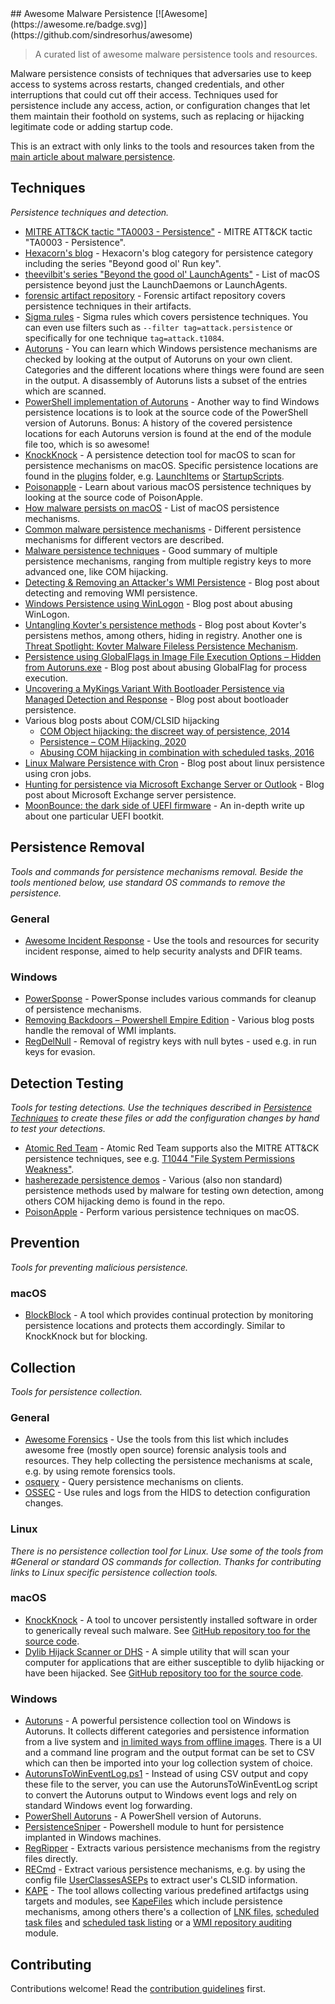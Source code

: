 <div class="github-widget" data-repo="Karneades/awesome-malware-persistence"></div>
<script async src="https://pagead2.googlesyndication.com/pagead/js/adsbygoogle.js"></script><ins class="adsbygoogle" style="display:block" data-ad-client="ca-pub-6890694312814945" data-ad-slot="5473692530" data-ad-format="auto"  data-full-width-responsive="true"></ins><script>(adsbygoogle = window.adsbygoogle || []).push({});</script>
## Awesome Malware Persistence [![Awesome](https://awesome.re/badge.svg)](https://github.com/sindresorhus/awesome)

> A curated list of awesome malware persistence tools and resources.

Malware persistence consists of techniques that adversaries use to keep access to systems across restarts, changed credentials, and other interruptions that could cut off their access. Techniques used for persistence include any access, action, or configuration changes that let them maintain their foothold on systems, such as replacing or hijacking legitimate code or adding startup code.

This is an extract with only links to the tools and resources taken from the [main article about malware
persistence](https://github.com/Karneades/malware-persistence/blob/master/README.md).



## Techniques

_Persistence techniques and detection._

- [MITRE ATT&CK tactic "TA0003 - Persistence"](https://attack.mitre.org/tactics/TA0003/) - MITRE ATT&CK tactic "TA0003 - Persistence".
- [Hexacorn's blog](http://www.hexacorn.com/blog/category/autostart-persistence/) - Hexacorn's blog category for persistence category including the series "Beyond good ol' Run key".
- [theevilbit's series "Beyond the good ol' LaunchAgents"](https://theevilbit.github.io/tags/beyond/) - List of macOS persistence beyond just the LaunchDaemons or LaunchAgents.
- [forensic artifact repository](https://github.com/ForensicArtifacts/artifacts) - Forensic artifact repository covers persistence techniques in their artifacts.
- [Sigma rules](https://github.com/Neo23x0/sigma/tree/master/rules) - Sigma rules which covers persistence techniques. You can even use filters such as `--filter tag=attack.persistence` or specifically for one technique `tag=attack.t1084`.
- [Autoruns](https://docs.microsoft.com/en-us/sysinternals/downloads/autoruns) - You can learn which Windows persistence mechanisms are checked by looking at the output of Autoruns on your own client. Categories and the different locations where things were found are seen in the output. A disassembly of Autoruns lists a subset of the entries which are scanned.
- [PowerShell implementation of Autoruns](https://github.com/p0w3rsh3ll/AutoRuns/blob/master/AutoRuns.psm1) - Another way to find Windows persistence locations is to look at the source code of the PowerShell version of Autoruns. Bonus: A history of the covered persistence locations for each Autoruns version is found at the end of the module file too, which is so awesome!
- [KnockKnock](https://github.com/objective-see/KnockKnock/blob/main/Plugins) - A persistence detection tool for macOS to scan for persistence mechanisms on macOS. Specific persistence locations are found in the [plugins](https://github.com/objective-see/KnockKnock/tree/main/Plugins) folder, e.g. [LaunchItems](https://github.com/objective-see/KnockKnock/blob/main/Plugins/LaunchItems.m#L21) or [StartupScripts](https://github.com/objective-see/KnockKnock/blob/main/Plugins/StartupScripts.m#L22).
- [Poisonapple](https://github.com/CyborgSecurity/PoisonApple/blob/master/poisonapple/techniques.py) - Learn about various macOS persistence techniques by looking at the source code of PoisonApple.
- [How malware persists on macOS](https://www.sentinelone.com/blog/how-malware-persists-on-macos/) - List of macOS persistence mechanisms.
- [Common malware persistence mechanisms](https://resources.infosecinstitute.com/common-malware-persistence-mechanisms/) - Different persistence mechanisms for different vectors are described.
- [Malware persistence techniques](https://www.andreafortuna.org/2017/07/06/malware-persistence-techniques/) - Good summary of multiple persistence mechanisms, ranging from multiple registry keys to more advanced one, like COM hijacking.
- [Detecting & Removing an Attacker's WMI Persistence](https://medium.com/threatpunter/detecting-removing-wmi-persistence-60ccbb7dff96) - Blog post about detecting and removing WMI persistence.
- [Windows Persistence using WinLogon](https://www.hackingarticles.in/windows-persistence-using-winlogon/) - Blog post about abusing WinLogon.
- [Untangling Kovter's persistence methods](https://blog.malwarebytes.com/threat-analysis/2016/07/untangling-kovter/) - Blog post about Kovter's persistens methos, among others, hiding in registry. Another one is [Threat Spotlight: Kovter Malware Fileless Persistence Mechanism](https://threatvector.cylance.com/en_us/home/threat-spotlight-kovter-malware-fileless-persistence-mechanism.html).
- [Persistence using GlobalFlags in Image File Execution Options – Hidden from Autoruns.exe](https://oddvar.moe/2018/04/10/persistence-using-globalflags-in-image-file-execution-options-hidden-from-autoruns-exe/) - Blog post about abusing GlobalFlag for process execution.
- [Uncovering a MyKings Variant With Bootloader Persistence via Managed Detection and Response](https://blog.trendmicro.com/trendlabs-security-intelligence/uncovering-a-mykings-variant-with-bootloader-persistence-via-managed-detection-and-response/) - Blog post about bootloader persistence.
- Various blog posts about COM/CLSID hijacking
  - [COM Object hijacking: the discreet way of persistence, 2014](https://www.gdatasoftware.com/blog/2014/10/23941-com-object-hijacking-the-discreet-way-of-persistence)
  - [Persistence – COM Hijacking, 2020](https://pentestlab.blog/2020/05/20/persistence-com-hijacking/)
  - [Abusing COM hijacking in combination with scheduled tasks, 2016](https://enigma0x3.net/2016/05/25/userland-persistence-with-scheduled-tasks-and-com-handler-hijacking/)
- [Linux Malware Persistence with Cron](https://www.sandflysecurity.com/blog/linux-malware-persistence-with-cron/) - Blog post about linux persistence using cron jobs.
- [Hunting for persistence via Microsoft Exchange Server or Outlook](https://speakerdeck.com/heirhabarov/hunting-for-persistence-via-microsoft-exchange-server-or-outlook) - Blog post about Microsoft Exchange server persistence.
- [MoonBounce: the dark side of UEFI firmware](https://securelist.com/moonbounce-the-dark-side-of-uefi-firmware/105468) - An in-depth write up about one particular UEFI bootkit.

## Persistence Removal

_Tools and commands for persistence mechanisms removal. Beside the tools mentioned below, use standard OS commands to remove the persistence._

### General
- [Awesome Incident Response](https://github.com/meirwah/awesome-incident-response) - Use the tools and resources for security incident response, aimed to help security analysts and DFIR teams.

### Windows
- [PowerSponse](https://github.com/swisscom/PowerSponse) - PowerSponse includes various commands for cleanup of persistence mechanisms.
- [Removing Backdoors – Powershell Empire Edition](https://www.n00py.io/2017/01/removing-backdoors-powershell-empire-edition/) - Various blog posts handle the removal of WMI implants.
- [RegDelNull](https://docs.microsoft.com/en-us/sysinternals/downloads/regdelnull) - Removal of registry keys with null bytes - used e.g. in run keys for evasion.

## Detection Testing

_Tools for testing detections. Use the techniques described in [Persistence Techniques](#persistence-techniques) to create these files or add the configuration changes by hand to test your detections._

- [Atomic Red Team](https://github.com/redcanaryco/atomic-red-team) - Atomic Red Team supports also the MITRE ATT&CK persistence techniques, see e.g. [T1044 "File System Permissions Weakness"](https://github.com/redcanaryco/atomic-red-team/blob/master/atomics/T1044/T1044.yaml).
- [hasherezade persistence demos](https://github.com/hasherezade/persistence_demos) - Various (also non standard) persistence methods used by malware for testing own detection, among others COM hijacking demo is found in the repo.
- [PoisonApple](https://github.com/CyborgSecurity/PoisonApple) - Perform various persistence techniques on macOS.

## Prevention

_Tools for preventing malicious persistence._

### macOS

- [BlockBlock](https://github.com/objective-see/BlockBlock) - A tool which provides continual protection by monitoring persistence locations and protects them accordingly. Similar to KnockKnock but for blocking.

## Collection

_Tools for persistence collection._

### General

- [Awesome Forensics](https://github.com/Cugu/awesome-forensics) - Use the tools from this list which includes awesome free (mostly open source) forensic analysis tools and resources. They help collecting the persistence mechanisms at scale, e.g. by using remote forensics tools.
- [osquery](https://osquery.readthedocs.io) - Query persistence mechanisms on clients.
- [OSSEC](https://github.com/ossec/ossec-hids) - Use rules and logs from the HIDS to detection configuration changes.

### Linux

_There is no persistence collection tool for Linux. Use some of the tools from #General or standard OS commands for collection. Thanks for contributing links to Linux specific persistence collection tools._

### macOS

- [KnockKnock](https://www.objective-see.com/products/knockknock.html) - A tool to uncover persistently installed software in order to generically reveal such malware. See [GitHub repository too for the source code](https://github.com/objective-see/KnockKnock).
- [Dylib Hijack Scanner or DHS](https://www.objective-see.com/products/dhs.html) - A simple utility that will scan your computer for applications that are either susceptible to dylib hijacking or have been hijacked. See [GitHub repository too for the source code](https://github.com/objective-see/DylibHijackScanner).

### Windows

- [Autoruns](http://technet.microsoft.com/en-us/sysinternals/bb963902) - A powerful persistence collection tool on Windows is Autoruns. It collects different categories and persistence information from a live system and [in
  limited ways from offline images](https://www.sans.org/blog/offline-autoruns-revisited-auditing-malware-persistence/). There is a UI and a command line program and the output format can be set to CSV which can then be imported into your log collection system of choice.
- [AutorunsToWinEventLog.ps1](https://github.com/palantir/windows-event-forwarding/blob/master/AutorunsToWinEventLog/AutorunsToWinEventLog.ps1) - Instead of using CSV output and copy these file to the server, you can use the AutorunsToWinEventLog script to convert the Autoruns output to Windows event logs and rely on standard Windows event log forwarding.
- [PowerShell Autoruns](https://github.com/p0w3rsh3ll/AutoRuns) - A PowerShell version of Autoruns.
- [PersistenceSniper](https://github.com/last-byte/PersistenceSniper) - Powershell module to hunt for persistence implanted in Windows machines.
- [RegRipper](https://github.com/keydet89/RegRipper2.8) - Extracts various persistence mechanisms from the registry files directly.
- [RECmd](https://github.com/EricZimmerman/RECmd) - Extract various persistence mechanisms, e.g. by using the config file [UserClassesASEPs](https://github.com/EricZimmerman/RECmd/blob/master/BatchExamples/UserClassesASEPs.reb) to extract user's CLSID information.
- [KAPE](https://www.kroll.com/en/insights/publications/cyber/kroll-artifact-parser-extractor-kape) - The tool allows collecting various predefined artifactgs using targets and modules, see [KapeFiles](https://github.com/EricZimmerman/KapeFiles) which include persistence mechanisms, among others there's a collection of [LNK files](https://github.com/EricZimmerman/KapeFiles/blob/master/Targets/Windows/LNKFilesAndJumpLists.tkape), [scheduled task files](https://github.com/EricZimmerman/KapeFiles/blob/master/Targets/Windows/ScheduledTasks.tkape) and [scheduled task listing](https://github.com/EricZimmerman/KapeFiles/blob/master/Modules/LiveResponse/schtasks.mkape) or a [WMI repository auditing](https://github.com/EricZimmerman/KapeFiles/blob/master/Modules/LiveResponse/WMI-Repository-Auditing.mkape) module.

## Contributing

Contributions welcome! Read the [contribution guidelines](https://github.com/Karneades/awesome-malware-persistence/blob/master/CONTRIBUTING.md) first.